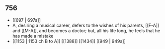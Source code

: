 ## 756
- [[697 | 697a]] 
- A, desiring a musical career, defers to the wishes of his parents, [[F-A]] and [[M-A]], and becomes a doctor; but, all his life long, he feels that he has made a mistake
- [[1153 | 1153 ch B to A]] [[1388]] [[1434]] [[949 | 949a]] 

